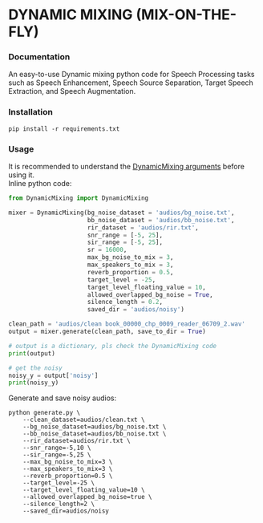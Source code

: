 # DYNAMIC MIXING (MIX-ON-THE-FLY)

### Documentation
An easy-to-use Dynamic mixing python code for Speech Processing tasks such as Speech Enhancement, Speech Source Separation, Target Speech Extraction, and Speech Augmentation.
</br>

### Installation
```
pip install -r requirements.txt
```

### Usage
It is recommended to understand the [DynamicMixing arguments](DynamicMixing.py) before using it.
<br>
Inline python code:
```python
from DynamicMixing import DynamicMixing

mixer = DynamicMixing(bg_noise_dataset = 'audios/bg_noise.txt',
                      bb_noise_dataset = 'audios/bb_noise.txt',
                      rir_dataset = 'audios/rir.txt',
                      snr_range = [-5, 25],
                      sir_range = [-5, 25],
                      sr = 16000,
                      max_bg_noise_to_mix = 3,
                      max_speakers_to_mix = 3,
                      reverb_proportion = 0.5,
                      target_level = -25,
                      target_level_floating_value = 10,
                      allowed_overlapped_bg_noise = True,
                      silence_length = 0.2,
                      saved_dir = 'audios/noisy')

clean_path = 'audios/clean book_00000_chp_0009_reader_06709_2.wav'
output = mixer.generate(clean_path, save_to_dir = True)

# output is a dictionary, pls check the DynamicMixing code
print(output)

# get the noisy
noisy_y = output['noisy']
print(noisy_y)
```

Generate and save noisy audios:
```CMD
python generate.py \
    --clean_dataset=audios/clean.txt \
    --bg_noise_dataset=audios/bg_noise.txt \
    --bb_noise_dataset=audios/bb_noise.txt \
    --rir_dataset=audios/rir.txt \
    --snr_range=-5,10 \
    --sir_range=-5,25 \
    --max_bg_noise_to_mix=3 \
    --max_speakers_to_mix=3 \
    --reverb_proportion=0.5 \
    --target_level=-25 \
    --target_level_floating_value=10 \
    --allowed_overlapped_bg_noise=true \
    --silence_length=2 \
    --saved_dir=audios/noisy 
```


